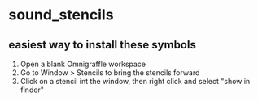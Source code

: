 # sound_stencils
 
## easiest way to install these symbols
1. Open a blank Omnigraffle workspace
2. Go to Window > Stencils to bring the stencils forward
3. Click on a stencil int the window, then right click and select "show in finder"